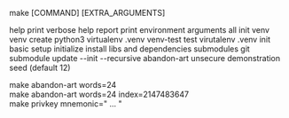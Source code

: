 make [COMMAND] [EXTRA_ARGUMENTS]	

help            	print verbose help
report          	print environment arguments
all             	init venv
venv            	create python3 virtualenv .venv
venv-test       	test virutalenv .venv
init            	basic setup
initialize      	install libs and dependencies
submodules      	git submodule update --init --recursive
abandon-art     	unsecure demonstration seed (default 12)

make abandon-art words=24	
make abandon-art words=24 index=2147483647	
make privkey mnemonic="<string> ... <string>"	
